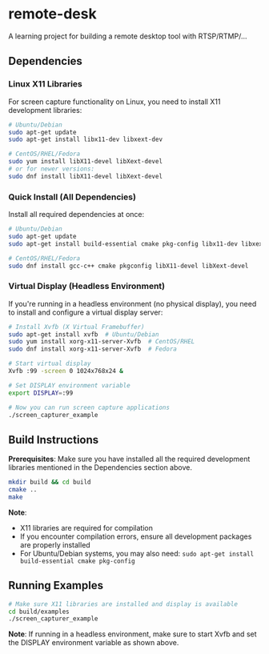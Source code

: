 # remote-desk
A learning project for building a remote desktop tool with RTSP/RTMP/...

## Dependencies

### Linux X11 Libraries
For screen capture functionality on Linux, you need to install X11 development libraries:

```bash
# Ubuntu/Debian
sudo apt-get update
sudo apt-get install libx11-dev libxext-dev

# CentOS/RHEL/Fedora
sudo yum install libX11-devel libXext-devel
# or for newer versions:
sudo dnf install libX11-devel libXext-devel
```

### Quick Install (All Dependencies)
Install all required dependencies at once:

```bash
# Ubuntu/Debian
sudo apt-get update
sudo apt-get install build-essential cmake pkg-config libx11-dev libxext-dev

# CentOS/RHEL/Fedora
sudo dnf install gcc-c++ cmake pkgconfig libX11-devel libXext-devel
```

### Virtual Display (Headless Environment)
If you're running in a headless environment (no physical display), you need to install and configure a virtual display server:

```bash
# Install Xvfb (X Virtual Framebuffer)
sudo apt-get install xvfb  # Ubuntu/Debian
sudo yum install xorg-x11-server-Xvfb  # CentOS/RHEL
sudo dnf install xorg-x11-server-Xvfb  # Fedora

# Start virtual display
Xvfb :99 -screen 0 1024x768x24 &

# Set DISPLAY environment variable
export DISPLAY=:99

# Now you can run screen capture applications
./screen_capturer_example
```

## Build Instructions

**Prerequisites**: Make sure you have installed all the required development libraries mentioned in the Dependencies section above.

```bash
mkdir build && cd build
cmake ..
make
```

**Note**: 
- X11 libraries are required for compilation
- If you encounter compilation errors, ensure all development packages are properly installed
- For Ubuntu/Debian systems, you may also need: `sudo apt-get install build-essential cmake pkg-config`

## Running Examples

```bash
# Make sure X11 libraries are installed and display is available
cd build/examples
./screen_capturer_example
```

**Note**: If running in a headless environment, make sure to start Xvfb and set the DISPLAY environment variable as shown above.
